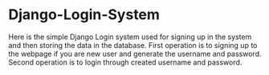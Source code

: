 # Django-Login-System
Here is the simple Django Login system used for signing up in the system and then storing the data in the database.
First operation is to signing up to the webpage if you are new user and generate the username and password.
Second operation is to login through created username and password.

